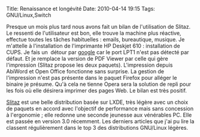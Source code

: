 Title: Renaissance et longévité
Date: 2010-04-14 19:15
Tags: GNU/Linux,Switch


Presque un mois plus tard nous avons fait un bilan de l'utilisation de Slitaz.
Le ressenti de l'utilisateur est bon, elle trouve la machine plus réactive,
effectue toutes les tâches habituelles : emails, bureautique, musique. Je
m'attelle à l'installation de l'imprimante HP Deskjet 610 : installation de
CUPS. Je fais un  détour par
[google](http://forum.slitaz.org/index.php/discussion/comment/1986/) car le port
LPT1 n'est pas détecté par défaut. Et je remplace la version de PDF Viewer
par celle qui gère l'impression (Slitaz propose les deux paquets). L'impression
depuis AbiWord et Open Office fonctionne sans surprise. La gestion de
l'impression n'est pas présente dans le paquet Firefox pour alléger le binaire
je présume. Qu'à cela ne tienne Opera sera la solution de repli pour les fois
où elle désirera imprimer des pages Web. Le bilan est très positif.


 [Slitaz](http://www.slitaz.org/) est une belle distribution basée sur LXDE,
très légère avec un choix de paquets en accord avec l'objectif de performance
mais sans concession à l'ergonomie ; elle redonne une seconde jeunesse aux
vénérables PC. Elle est passée en version 3.0 récemment. Les derniers
articles que j'ai pu lire la classent régulièrement dans le top 3 des
distributions GNU/Linux légères.